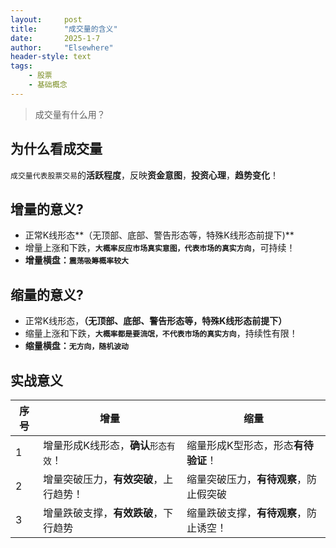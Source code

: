 ```yaml
---
layout: 	post
title: 		"成交量的含义"
date:       2025-1-7
author: 	"Elsewhere"
header-style: text
tags:
    - 股票
    - 基础概念
---
```


> 成交量有什么用？



## 为什么看成交量

 `成交量代表股票交易`的**活跃程度**，反映**资金意图**，**投资心理**，**趋势变化**！



## 增量的意义?

- 正常K线形态**（无顶部、底部、警告形态等，特殊K线形态前提下)**
- 增量上涨和下跌，**`大概率反应市场真实意图，代表市场的真实方向`**，可持续！     
- **增量横盘：`震荡吸筹概率较大`**    



## 缩量的意义?

- 正常K线形态，**（无顶部、底部、警告形态等，特殊K线形态前提下）**   
- 缩量上涨和下跌，**`大概率都是要流氓，不代表市场的真实方向`**，持续性有限！    
- **缩量横盘：`无方向，随机波动`**



## 实战意义

| 序号 | 增量                                | 缩量                               |
| ---- | ----------------------------------- | ---------------------------------- |
| 1    | 增量形成K线形态，**确认**`形态有效`！ | 缩量形成K型形态，形态**有待验证**！ |
| 2    | 增量突破压力，**有效突破**，上行趋势！ | 缩量突破压力，**有待观察**，防止假突破 |
| 3    | 增量跌破支撑，**有效跌破**，下行趋势 | 缩量跌破支撑，**有待观察**，防止诱空！ |

